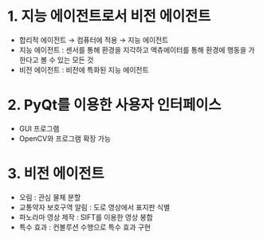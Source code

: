 # 1. 지능 에이전트로서 비전 에이전트

- 합리적 에이전트 → 컴퓨터에 적용 → 지능 에이전트
- 지능 에이전트 : 센서를 통해 환경을 지각하고 액츄에이터를 통해 환경에 행동을 가한다고 볼 수 있는 모든 것
- 비전 에이전트 : 비전에 특화된 지능 에이전트

# 2. PyQt를 이용한 사용자 인터페이스

- GUI 프로그램
- OpenCV와 프로그램 확장 가능

# 3. 비전 에이전트

- 오림 : 관심 물체 분할
- 교통약자 보호구역 알림 : 도로 영상에서 표지판 식별
- 파노라마 영상 제작 : SIFT를 이용한 영상 봉합
- 특수 효과 : 컨볼루션 수행으로 특수 효과 구현